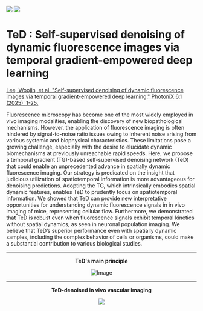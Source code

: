 <img src="https://img.shields.io/badge/Python-3776AB?style=flat&logo=Python&logoColor=white"/> <img src="https://img.shields.io/badge/PyTorch-EE4C2C?style=flat&logo=PyTorch&logoColor=white"/>

# TeD : Self-supervised denoising of dynamic fluorescence images via temporal gradient-empowered deep learning

[Lee, Woojin, et al. "Self-supervised denoising of dynamic fluorescence images via temporal gradient-empowered deep learning." PhotoniX 6.1 (2025): 1-25.](https://photonix.springeropen.com/articles/10.1186/s43074-025-00173-8#Sec190)


Fluorescence microscopy has become one of the most widely employed in vivo imaging modalities, enabling the discovery of new biopathological mechanisms. However, the application of fluorescence imaging is often hindered by signal-to-noise ratio issues owing to inherent noise arising from various systemic and biophysical characteristics. These limitations pose a growing challenge, especially with the desire to elucidate dynamic biomechanisms at previously unreachable rapid speeds. Here, we propose a temporal gradient (TG)-based self-supervised denoising network (TeD) that could enable an unprecedented advance in spatially dynamic fluorescence imaging. Our strategy is predicated on the insight that judicious utilization of spatiotemporal information is more advantageous for denoising predictions. Adopting the TG, which intrinsically embodies spatial dynamic features, enables TeD to prudently focus on spatiotemporal information. We showed that TeD can provide new interpretative opportunities for understanding dynamic fluorescence signals in in vivo imaging of mice, representing cellular flow. Furthermore, we demonstrated that TeD is robust even when fluorescence signals exhibit temporal kinetics without spatial dynamics, as seen in neuronal population imaging. We believe that TeD’s superior performance even with spatially dynamic samples, including the complex behavior of cells or organisms, could make a substantial contribution to various biological studies. 
***
<div align="center">
<p><strong>TeD's main principle</strong></p>
</div>
<div align="center">
  
![Image](https://github.com/user-attachments/assets/e0c5a214-4dcf-44bc-b2f0-3f7268200adb)
  
</div>

***
<div align="center">
<p><strong>TeD-denoised in vivo vascular imaging</strong></p>
</div>
<div align="center">
<img src = "https://github.com/user-attachments/assets/ef670da3-ffe9-4615-9051-61743b10ddbf">
</div>
